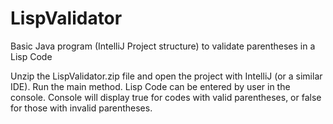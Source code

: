 # LispValidator
Basic Java program (IntelliJ Project structure) to validate parentheses in a Lisp Code

Unzip the LispValidator.zip file and open the project with IntelliJ (or a similar IDE). Run the main method. Lisp Code can be entered by user in the console. Console will display true for codes with valid parentheses, or false for those with invalid parentheses.
